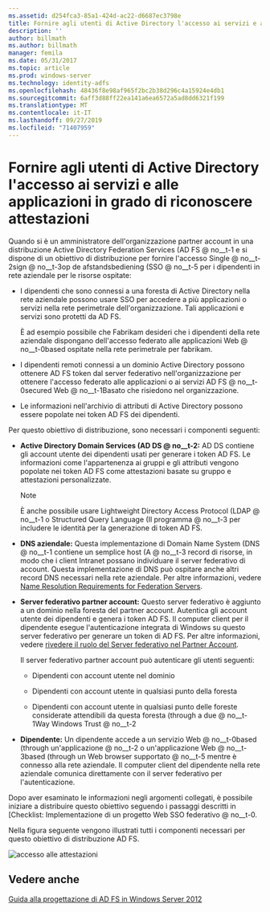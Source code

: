 ```yaml
---
ms.assetid: d254fca3-85a1-424d-ac22-d6687ec3798e
title: Fornire agli utenti di Active Directory l'accesso ai servizi e alle applicazioni in grado di riconoscere attestazioni
description: ''
author: billmath
ms.author: billmath
manager: femila
ms.date: 05/31/2017
ms.topic: article
ms.prod: windows-server
ms.technology: identity-adfs
ms.openlocfilehash: 48436f8e98af965f2bc2b38d296c4a15924e4db1
ms.sourcegitcommit: 6aff3d88ff22ea141a6ea6572a5ad8dd6321f199
ms.translationtype: MT
ms.contentlocale: it-IT
ms.lasthandoff: 09/27/2019
ms.locfileid: "71407959"
---
```

# <a name="provide-your-active-directory-users-access-to-your-claims-aware-applications-and-services"></a>Fornire agli utenti di Active Directory l'accesso ai servizi e alle applicazioni in grado di riconoscere attestazioni

Quando si è un amministratore dell'organizzazione partner account in una distribuzione Active Directory Federation Services \(AD FS @ no__t-1 e si dispone di un obiettivo di distribuzione per fornire l'accesso Single @ no__t-2sign @ no__t-3op de afstandsbediening \(SSO @ no__t-5 per i dipendenti in rete aziendale per le risorse ospitate:  
  
-   I dipendenti che sono connessi a una foresta di Active Directory nella rete aziendale possono usare SSO per accedere a più applicazioni o servizi nella rete perimetrale dell'organizzazione. Tali applicazioni e servizi sono protetti da AD FS.  
  
    È ad esempio possibile che Fabrikam desideri che i dipendenti della rete aziendale dispongano dell'accesso federato alle applicazioni Web @ no__t-0based ospitate nella rete perimetrale per fabrikam.  
  
-   I dipendenti remoti connessi a un dominio Active Directory possono ottenere AD FS token dal server federativo nell'organizzazione per ottenere l'accesso federato alle applicazioni o ai servizi AD FS @ no__t-0secured Web @ no__t-1Basato che risiedono nel organizzazione.  
  
-   Le informazioni nell'archivio di attributi di Active Directory possono essere popolate nei token AD FS dei dipendenti.  
  
Per questo obiettivo di distribuzione, sono necessari i componenti seguenti:  
  
-   **Active Directory Domain Services \(AD DS @ no__t-2:** AD DS contiene gli account utente dei dipendenti usati per generare i token AD FS. Le informazioni come l'appartenenza ai gruppi e gli attributi vengono popolate nei token AD FS come attestazioni basate su gruppo e attestazioni personalizzate.  
  
    > [!NOTE]  
    > È anche possibile usare Lightweight Directory Access Protocol \(LDAP @ no__t-1 o Structured Query Language \(Il programma @ no__t-3 per includere le identità per la generazione di token AD FS.  
  
-   **DNS aziendale:** Questa implementazione di Domain Name System \(DNS @ no__t-1 contiene un semplice host \(A @ no__t-3 record di risorse, in modo che i client Intranet possano individuare il server federativo di account. Questa implementazione di DNS può ospitare anche altri record DNS necessari nella rete aziendale. Per altre informazioni, vedere [Name Resolution Requirements for Federation Servers](Name-Resolution-Requirements-for-Federation-Servers.md).  
  
-   **Server federativo partner account:** Questo server federativo è aggiunto a un dominio nella foresta del partner account. Autentica gli account utente dei dipendenti e genera i token AD FS. Il computer client per il dipendente esegue l'autenticazione integrata di Windows su questo server federativo per generare un token di AD FS. Per altre informazioni, vedere [rivedere il ruolo del Server federativo nel Partner Account](Review-the-Role-of-the-Federation-Server-in-the-Account-Partner.md).  
  
    Il server federativo partner account può autenticare gli utenti seguenti:  
  
    -   Dipendenti con account utente nel dominio  
  
    -   Dipendenti con account utente in qualsiasi punto della foresta  
  
    -   Dipendenti con account utente in qualsiasi punto delle foreste considerate attendibili da questa foresta \(through a due @ no__t-1Way Windows Trust @ no__t-2  
  
-   **Dipendente:** Un dipendente accede a un servizio Web @ no__t-0based \(through un'applicazione @ no__t-2 o un'applicazione Web @ no__t-3based \(through un Web browser supportato @ no__t-5 mentre è connesso alla rete aziendale. Il computer client del dipendente nella rete aziendale comunica direttamente con il server federativo per l'autenticazione.  
  
Dopo aver esaminato le informazioni negli argomenti collegati, è possibile iniziare a distribuire questo obiettivo seguendo i passaggi descritti in [Checklist: Implementazione di un progetto Web SSO federativo @ no__t-0.  
  
Nella figura seguente vengono illustrati tutti i componenti necessari per questo obiettivo di distribuzione AD FS.  
  
![accesso alle attestazioni](media/31394ea8-fecb-4372-ac3f-cc3cf566ffc9.gif)  
  
## <a name="see-also"></a>Vedere anche
[Guida alla progettazione di AD FS in Windows Server 2012](AD-FS-Design-Guide-in-Windows-Server-2012.md)
